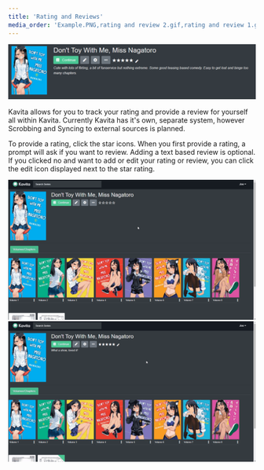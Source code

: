 ```yaml
---
title: 'Rating and Reviews'
media_order: 'Example.PNG,rating and review 2.gif,rating and review 1.gif'
---
```


![Example](Example.PNG "Example")

Kavita allows for you to track your rating and provide a review for yourself all within Kavita. Currently Kavita has it's own, separate system, however Scrobbing and Syncing to external sources is planned.

To provide a rating, click the star icons. When you first provide a rating, a prompt will ask if you want to review. Adding a text based review is optional. If you clicked no and want to add or edit your rating or review, you can click the edit icon displayed next to the star rating. 

![rating%20and%20review%201](rating%20and%20review%201.gif "rating%20and%20review%201")
![rating%20and%20review%202](rating%20and%20review%202.gif "rating%20and%20review%202")

